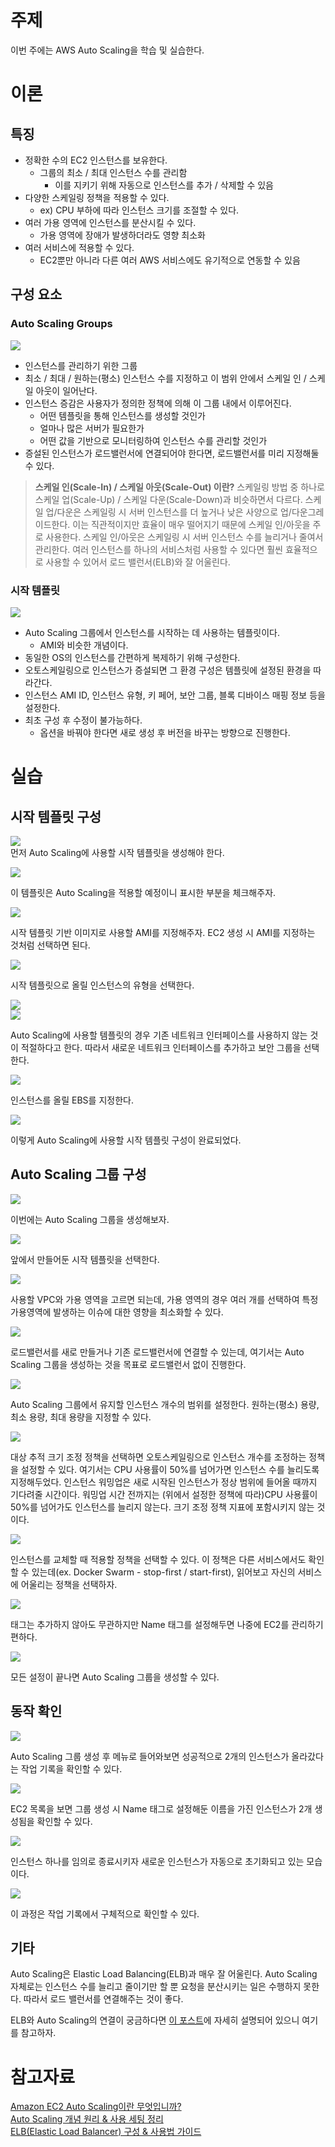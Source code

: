 # 주제
이번 주에는 AWS Auto Scaling을 학습 및 실습한다.

# 이론
## 특징
- 정확한 수의 EC2 인스턴스를 보유한다.
    - 그룹의 최소 / 최대 인스턴스 수를 관리함
        - 이를 지키기 위해 자동으로 인스턴스를 추가 / 삭제할 수 있음
- 다양한 스케일링 정책을 적용할 수 있다.
    - ex) CPU 부하에 따라 인스턴스 크기를 조절할 수 있다.
- 여러 가용 영역에 인스턴스를 분산시킬 수 있다.
    - 가용 영역에 장애가 발생하더라도 영향 최소화
- 여러 서비스에 적용할 수 있다.
    - EC2뿐만 아니라 다른 여러 AWS 서비스에도 유기적으로 연동할 수 있음

## 구성 요소
### Auto Scaling Groups
![](https://docs.aws.amazon.com/ko_kr/autoscaling/ec2/userguide/images/asg-basic-arch.png)
- 인스턴스를 관리하기 위한 그룹
- 최소 / 최대 / 원하는(평소) 인스턴스 수를 지정하고 이 범위 안에서 스케일 인 / 스케일 아웃이 일어난다.
- 인스턴스 증감은 사용자가 정의한 정책에 의해 이 그룹 내에서 이루어진다.
    - 어떤 템플릿을 통해 인스턴스를 생성할 것인가
    - 얼마나 많은 서버가 필요한가
    - 어떤 값을 기반으로 모니터링하여 인스턴스 수를 관리할 것인가
- 증설된 인스턴스가 로드밸런서에 연결되어야 한다면, 로드밸런서를 미리 지정해둘 수 있다.

> **스케일 인(Scale-In) / 스케일 아웃(Scale-Out) 이란?**
> 스케일링 방법 중 하나로 스케일 업(Scale-Up) / 스케일 다운(Scale-Down)과 비슷하면서 다르다. 스케일 업/다운은 스케일링 시 서버 인스턴스를 더 높거나 낮은 사양으로 업/다운그레이드한다. 이는 직관적이지만 효율이 매우 떨어지기 때문에 스케일 인/아웃을 주로 사용한다. 스케일 인/아웃은 스케일링 시 서버 인스턴스 수를 늘리거나 줄여서 관리한다. 여러 인스턴스를 하나의 서비스처럼 사용할 수 있다면 훨씬 효율적으로 사용할 수 있어서 로드 밸런서(ELB)와 잘 어울린다.

### 시작 템플릿
![](https://i.imgur.com/kAsEBuJ.png)
- Auto Scaling 그룹에서 인스턴스를 시작하는 데 사용하는 템플릿이다.
    - AMI와 비슷한 개념이다.
- 동일한 OS의 인스턴스를 간편하게 복제하기 위해 구성한다.
- 오토스케일링으로 인스턴스가 증설되면 그 환경 구성은 템플릿에 설정된 환경을 따라간다.
- 인스턴스 AMI ID, 인스턴스 유형, 키 페어, 보안 그룹, 블록 디바이스 매핑 정보 등을 설정한다.
- 최초 구성 후 수정이 불가능하다.
    - 옵션을 바꿔야 한다면 새로 생성 후 버전을 바꾸는 방향으로 진행한다.

# 실습

## 시작 템플릿 구성

![](https://i.imgur.com/sThUi9m.png)  
먼저 Auto Scaling에 사용할 시작 템플릿을 생성해야 한다.

![](https://i.imgur.com/I8cUKb8.png)

이 템플릿은 Auto Scaling을 적용할 예정이니 표시한 부분을 체크해주자.

![](https://i.imgur.com/Zyf8M6I.png)

시작 템플릿 기반 이미지로 사용할 AMI를 지정해주자. EC2 생성 시 AMI를 지정하는 것처럼 선택하면 된다.

![](https://i.imgur.com/L4weOLZ.png)

시작 템플릿으로 올릴 인스턴스의 유형을 선택한다.

![](https://i.imgur.com/YYpr8QB.png)  
![](https://i.imgur.com/NkBgKdq.png)

Auto Scaling에 사용할 템플릿의 경우 기존 네트워크 인터페이스를 사용하지 않는 것이 적절하다고 한다. 따라서 새로운 네트워크 인터페이스를 추가하고 보안 그룹을 선택한다.

![](https://i.imgur.com/MtBd4qY.png)

인스턴스를 올릴 EBS를 지정한다.

![](https://i.imgur.com/2NIeN0R.png)

이렇게 Auto Scaling에 사용할 시작 템플릿 구성이 완료되었다.

## Auto Scaling 그룹 구성

![](https://i.imgur.com/SkKJL3Z.png)

이번에는 Auto Scaling 그룹을 생성해보자.

![](https://i.imgur.com/wlDnfbC.png)

앞에서 만들어둔 시작 템플릿을 선택한다.

![](https://i.imgur.com/X77U7Pq.png)

사용할 VPC와 가용 영역을 고르면 되는데, 가용 영역의 경우 여러 개를 선택하여 특정 가용영역에 발생하는 이슈에 대한 영향을 최소화할 수 있다.

![](https://i.imgur.com/NnxZvlY.png)

로드밸런서를 새로 만들거나 기존 로드밸런서에 연결할 수 있는데, 여기서는 Auto Scaling 그룹을 생성하는 것을 목표로 로드밸런서 없이 진행한다.

![](https://i.imgur.com/zhYOhfB.png)

Auto Scaling 그룹에서 유지할 인스턴스 개수의 범위를 설정한다. 원하는(평소) 용량, 최소 용량, 최대 용량을 지정할 수 있다.

![](https://i.imgur.com/U1vYfNk.png)

대상 추적 크기 조정 정책을 선택하면 오토스케일링으로 인스턴스 개수를 조정하는 정책을 설정할 수 있다. 여기서는 CPU 사용률이 50%를 넘어가면 인스턴스 수를 늘리도록 지정해두었다. 인스턴스 워밍업은 새로 시작된 인스턴스가 정상 범위에 들어올 때까지 기다려줄 시간이다. 워밍업 시간 전까지는 (위에서 설정한 정책에 따라)CPU 사용률이 50%를 넘어가도 인스턴스를 늘리지 않는다. 크기 조정 정책 지표에 포함시키지 않는 것이다.

![](https://i.imgur.com/w4B0Ftj.png)

인스턴스를 교체할 때 적용할 정책을 선택할 수 있다. 이 정책은 다른 서비스에서도 확인할 수 있는데(ex. Docker Swarm - stop-first / start-first), 읽어보고 자신의 서비스에 어울리는 정책을 선택하자.

![](https://i.imgur.com/2bfVUjN.png)

태그는 추가하지 않아도 무관하지만 Name 태그를 설정해두면 나중에 EC2를 관리하기 편하다.

![](https://i.imgur.com/g5VR51f.png)

모든 설정이 끝나면 Auto Scaling 그룹을 생성할 수 있다.

## 동작 확인

![](https://i.imgur.com/OokVMo8.png)

Auto Scaling 그룹 생성 후 메뉴로 들어와보면 성공적으로 2개의 인스턴스가 올라갔다는 작업 기록을 확인할 수 있다.

![](https://i.imgur.com/VxO6SYK.png)

EC2 목록을 보면 그룹 생성 시 Name 태그로 설정해둔 이름을 가진 인스턴스가 2개 생성됨을 확인할 수 있다.

![](https://i.imgur.com/Gf6Gv4U.png)

인스턴스 하나를 임의로 종료시키자 새로운 인스턴스가 자동으로 초기화되고 있는 모습이다.

![](https://i.imgur.com/ahQHf9z.png)

이 과정은 작업 기록에서 구체적으로 확인할 수 있다.

## 기타
Auto Scaling은 Elastic Load Balancing(ELB)과 매우 잘 어울린다. Auto Scaling 자체로는 인스턴스 수를 늘리고 줄이기만 할 뿐 요청을 분산시키는 일은 수행하지 못한다. 따라서 로드 밸런서를 연결해주는 것이 좋다.

ELB와 Auto Scaling의 연결이 궁금하다면 [이 포스트](https://inpa.tistory.com/entry/AWS-%F0%9F%93%9A-ELB-Elastic-Load-Balancer-%EA%B0%9C%EB%85%90-%EC%9B%90%EB%A6%AC-%EA%B5%AC%EC%B6%95-%EC%84%B8%ED%8C%85-CLB-ALB-NLB-GLB#elb_+_auto_scaling_%EC%A1%B0%ED%95%A9_%EA%B5%AC%EC%B6%95%ED%95%98%EA%B8%B0)에 자세히 설명되어 있으니 여기를 참고하자.

# 참고자료
[Amazon EC2 Auto Scaling이란 무엇입니까?](https://docs.aws.amazon.com/ko_kr/autoscaling/ec2/userguide/what-is-amazon-ec2-auto-scaling.html)  
[Auto Scaling 개념 원리 & 사용 세팅 정리](https://inpa.tistory.com/entry/AWS-%F0%9F%93%9A-EC2-%EC%98%A4%ED%86%A0-%EC%8A%A4%EC%BC%80%EC%9D%BC%EB%A7%81-ELB-%EB%A1%9C%EB%93%9C-%EB%B0%B8%EB%9F%B0%EC%84%9C-%EA%B0%9C%EB%85%90-%EA%B5%AC%EC%B6%95-%EC%84%B8%ED%8C%85-%F0%9F%92%AF-%EC%A0%95%EB%A6%AC#%EC%98%A4%ED%86%A0_%EC%8A%A4%EC%BC%80%EC%9D%BC%EB%A7%81_%EC%8B%A4%EC%A0%84_%EA%B5%AC%EC%B6%95_%EC%84%B8%ED%8C%85)  
[ELB(Elastic Load Balancer) 구성 & 사용법 가이드](https://inpa.tistory.com/entry/AWS-%F0%9F%93%9A-ELB-Elastic-Load-Balancer-%EA%B0%9C%EB%85%90-%EC%9B%90%EB%A6%AC-%EA%B5%AC%EC%B6%95-%EC%84%B8%ED%8C%85-CLB-ALB-NLB-GLB#elb_+_auto_scaling_%EC%A1%B0%ED%95%A9_%EA%B5%AC%EC%B6%95%ED%95%98%EA%B8%B0)  
